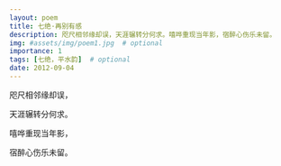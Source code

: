 ```yaml
---
layout: poem
title: 七绝·再别有感
description: 咫尺相邻缘却误，天涯辗转分何求。嘻哗重现当年影，宿醉心伤乐未留。
img: #assets/img/poem1.jpg  # optional
importance: 1
tags: [七绝，平水韵]  # optional
date: 2012-09-04
---
```


咫尺相邻缘却误，

天涯辗转分何求。

嘻哗重现当年影，

宿醉心伤乐未留。